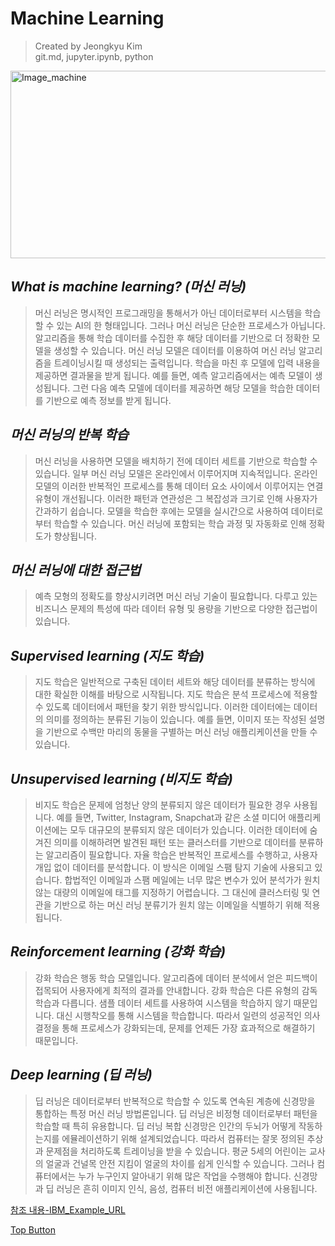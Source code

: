 Machine Learning
=============  
> Created by Jeongkyu Kim  
git.md, jupyter.ipynb, python  

<img src="https://user-images.githubusercontent.com/66001539/117562702-e3234d00-b0db-11eb-914a-4dbd0a04fab6.png" width="600px" height="300px" title="px(픽셀) 크기 설정" alt="Image_machine"></img><br/>  

*What is machine learning? (머신 러닝)*
-------------  
> 머신 러닝은 명시적인 프로그래밍을 통해서가 아닌 데이터로부터 시스템을 학습할 수 있는 AI의 한 형태입니다. 그러나 머신 러닝은 단순한 프로세스가 아닙니다. 알고리즘을 통해 학습 데이터를 수집한 후 해당 데이터를 기반으로 더 정확한 모델을 생성할 수 있습니다. 머신 러닝 모델은 데이터를 이용하여 머신 러닝 알고리즘을 트레이닝시킬 때 생성되는 출력입니다. 학습을 마친 후 모델에 입력 내용을 제공하면 결과물을 받게 됩니다. 예를 들면, 예측 알고리즘에서는 예측 모델이 생성됩니다. 그런 다음 예측 모델에 데이터를 제공하면 해당 모델을 학습한 데이터를 기반으로 예측 정보를 받게 됩니다.  

*머신 러닝의 반복 학습*
-------------  
> 머신 러닝을 사용하면 모델을 배치하기 전에 데이터 세트를 기반으로 학습할 수 있습니다. 일부 머신 러닝 모델은 온라인에서 이루어지며 지속적입니다. 온라인 모델의 이러한 반복적인 프로세스를 통해 데이터 요소 사이에서 이루어지는 연결 유형이 개선됩니다. 이러한 패턴과 연관성은 그 복잡성과 크기로 인해 사용자가 간과하기 쉽습니다. 모델을 학습한 후에는 모델을 실시간으로 사용하여 데이터로부터 학습할 수 있습니다. 머신 러닝에 포함되는 학습 과정 및 자동화로 인해 정확도가 향상됩니다.  

*머신 러닝에 대한 접근법*
-------------  
> 예측 모형의 정확도를 향상시키려면 머신 러닝 기술이 필요합니다. 다루고 있는 비즈니스 문제의 특성에 따라 데이터 유형 및 용량을 기반으로 다양한 접근법이 있습니다.  

*Supervised learning (지도 학습)*
-------------  
> 지도 학습은 일반적으로 구축된 데이터 세트와 해당 데이터를 분류하는 방식에 대한 확실한 이해를 바탕으로 시작됩니다. 지도 학습은 분석 프로세스에 적용할 수 있도록 데이터에서 패턴을 찾기 위한 방식입니다. 이러한 데이터에는 데이터의 의미를 정의하는 분류된 기능이 있습니다. 예를 들면, 이미지 또는 작성된 설명을 기반으로 수백만 마리의 동물을 구별하는 머신 러닝 애플리케이션을 만들 수 있습니다.  

*Unsupervised learning (비지도 학습)*
-------------
> 비지도 학습은 문제에 엄청난 양의 분류되지 않은 데이터가 필요한 경우 사용됩니다. 예를 들면, Twitter, Instagram, Snapchat과 같은 소셜 미디어 애플리케이션에는 모두 대규모의 분류되지 않은 데이터가 있습니다. 이러한 데이터에 숨겨진 의미를 이해하려면 발견된 패턴 또는 클러스터를 기반으로 데이터를 분류하는 알고리즘이 필요합니다. 자율 학습은 반복적인 프로세스를 수행하고, 사용자 개입 없이 데이터를 분석합니다. 이 방식은 이메일 스팸 탐지 기술에 사용되고 있습니다. 합법적인 이메일과 스팸 메일에는 너무 많은 변수가 있어 분석가가 원치 않는 대량의 이메일에 태그를 지정하기 어렵습니다. 그 대신에 클러스터링 및 연관을 기반으로 하는 머신 러닝 분류기가 원치 않는 이메일을 식별하기 위해 적용됩니다.  

*Reinforcement learning (강화 학습)*
-------------
> 강화 학습은 행동 학습 모델입니다. 알고리즘에 데이터 분석에서 얻은 피드백이 접목되어 사용자에게 최적의 결과를 안내합니다. 강화 학습은 다른 유형의 감독 학습과 다릅니다. 샘플 데이터 세트를 사용하여 시스템을 학습하지 않기 때문입니다. 대신 시행착오를 통해 시스템을 학습합니다. 따라서 일련의 성공적인 의사결정을 통해 프로세스가 강화되는데, 문제를 언제든 가장 효과적으로 해결하기 때문입니다.  

*Deep learning (딥 러닝)*
-------------
> 딥 러닝은 데이터로부터 반복적으로 학습할 수 있도록 연속된 계층에 신경망을 통합하는 특정 머신 러닝 방법론입니다. 딥 러닝은 비정형 데이터로부터 패턴을 학습할 때 특히 유용합니다. 딥 러닝 복합 신경망은 인간의 두뇌가 어떻게 작동하는지를 에뮬레이션하기 위해 설계되었습니다. 따라서 컴퓨터는 잘못 정의된 추상과 문제점을 처리하도록 트레이닝을 받을 수 있습니다. 평균 5세의 어린이는 교사의 얼굴과 건널목 안전 지킴이 얼굴의 차이를 쉽게 인식할 수 있습니다. 그러나 컴퓨터에서는 누가 누구인지 알아내기 위해 많은 작업을 수행해야 합니다. 신경망과 딥 러닝은 흔히 이미지 인식, 음성, 컴퓨터 비전 애플리케이션에 사용됩니다.


[참조 내용-IBM_Example_URL](https://www.ibm.com/kr-ko/analytics/machine-learning?p1=Search&p4=43700052658044404&p5=e&gclid=CjwKCAjw7diEBhB-EiwAskVi1yKXEyBOHmWSVyWV_9KBln8r-eFt6RrIeJY0xY6pJ-iF2IKjIjuXLxoC9X4QAvD_BwE&gclsrc=aw.ds)  

[Top Button](#)
